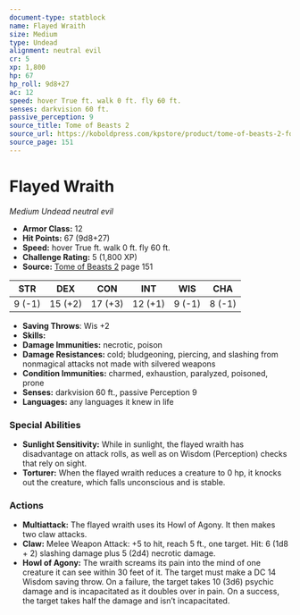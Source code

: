 ```yaml
---
document-type: statblock
name: Flayed Wraith
size: Medium
type: Undead
alignment: neutral evil
cr: 5
xp: 1,800
hp: 67
hp_roll: 9d8+27
ac: 12
speed: hover True ft. walk 0 ft. fly 60 ft.
senses: darkvision 60 ft. 
passive_perception: 9
source_title: Tome of Beasts 2
source_url: https://koboldpress.com/kpstore/product/tome-of-beasts-2-for-5th-edition
source_page: 151
---
```


# Flayed Wraith

*Medium* *Undead* *neutral evil*

- **Armor Class:** 12
- **Hit Points:** 67 (9d8+27)
- **Speed:** hover True ft. walk 0 ft. fly 60 ft.
- **Challenge Rating:** 5 (1,800 XP)
- **Source:** [Tome of Beasts 2](https://koboldpress.com/kpstore/product/tome-of-beasts-2-for-5th-edition) page 151

| STR | DEX | CON | INT | WIS | CHA |
| --- | --- | --- | --- | --- | --- |
| 9 (-1) | 15 (+2) | 17 (+3) | 12 (+1) | 9 (-1) | 8 (-1) |

- **Saving Throws**: Wis +2
- **Skills:** 
- **Damage Immunities:** necrotic, poison
- **Damage Resistances:** cold; bludgeoning, piercing, and slashing from nonmagical attacks not made with silvered weapons
- **Condition Immunities:** charmed, exhaustion, paralyzed, poisoned, prone
- **Senses:** darkvision 60 ft., passive Perception 9
- **Languages:** any languages it knew in life

### Special Abilities

- **Sunlight Sensitivity:** While in sunlight, the flayed wraith has disadvantage on attack rolls, as well as on Wisdom (Perception) checks that rely on sight.
- **Torturer:** When the flayed wraith reduces a creature to 0 hp, it knocks out the creature, which falls unconscious and is stable.

### Actions

- **Multiattack:** The flayed wraith uses its Howl of Agony. It then makes two claw attacks.
- **Claw:** Melee Weapon Attack: +5 to hit, reach 5 ft., one target. Hit: 6 (1d8 + 2) slashing damage plus 5 (2d4) necrotic damage.
- **Howl of Agony:** The wraith screams its pain into the mind of one creature it can see within 30 feet of it. The target must make a DC 14 Wisdom saving throw. On a failure, the target takes 10 (3d6) psychic damage and is incapacitated as it doubles over in pain. On a success, the target takes half the damage and isn’t incapacitated.
